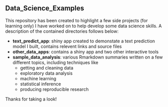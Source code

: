 ## Data_Science_Examples

This repository has been created to highlight a few side projects (for learning only) 
I have worked on to help develop some data science skills. A description of the 
contained directories follows below:

* **text_predict_app**: shiny app created to demonstate a text prediction model I built, 
contains relevent links and source files
* **other_data_apps**: contains a shiny app and two other interactive tools
* **sample_data_analysis**: various Rmarkdown summaries written on a few different topics, including techniques like
  - getting and cleaning data
  - exploratory data analysis
  - machine learning
  - statistical inference
  - producing reproducible research

Thanks for taking a look!
